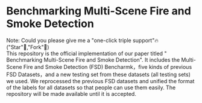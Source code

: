 # Benchmarking Multi-Scene Fire and Smoke Detection

Note: Could you please give me a "one-click triple support"🔥 ("Star"🚀,"Fork"🔖)<br>
This repository is the official implementation of our paper titled " Benchmarking Multi-Scene Fire and Smoke Detection". It includes the Multi-Scene Fire and Smoke Detection (FSD) Bencharmk，five kinds of previous FSD Datasets，and a new testing set from these datasets (all testing sets) we used. We reprocessed the previous FSD datasets and unified the format of the labels for all datasets so that people can use them easily. The repository will be made available until it is accepted.
